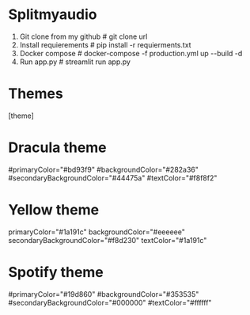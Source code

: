 # Splitmyaudio

1) Git clone from my github # git clone url
2) Install requierements # pip install -r requierments.txt
3) Docker compose # docker-compose -f production.yml up --build -d
4) Run app.py # streamlit run app.py






# Themes

[theme]

# Dracula theme

#primaryColor="#bd93f9"
#backgroundColor="#282a36"
#secondaryBackgroundColor="#44475a"
#textColor="#f8f8f2"

# Yellow theme
primaryColor="#1a191c"
backgroundColor="#eeeeee"
secondaryBackgroundColor="#f8d230"
textColor="#1a191c"

# Spotify theme

#primaryColor="#19d860"
#backgroundColor="#353535"
#secondaryBackgroundColor="#000000"
#textColor="#ffffff"

